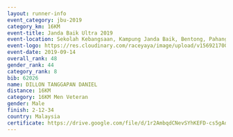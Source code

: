 ```yaml
---
layout: runner-info 
event_category: jbu-2019 
category_km: 16KM 
event-title: Janda Baik Ultra 2019
event-location: Sekolah Kebangsaan, Kampung Janda Baik, Bentong, Pahang, Malaysia 
event-logo: https://res.cloudinary.com/raceyaya/image/upload/v1569217009/logo/janda-baik_vch1pc.jpg 
event-date: 2019-09-14 
overall_rank: 48
gender_rank: 44
category_rank: 8
bib: 62026
name: DILLON TANGGAPAN DANIEL
distance: 16KM
category: 16KM Men Veteran
gender: Male
finish: 2-12-34
country: Malaysia
certificate: https://drive.google.com/file/d/1r2AmbqdCNevSYhKEFD-cs5gAdVtc84c6/view?usp=sharing
---
```

